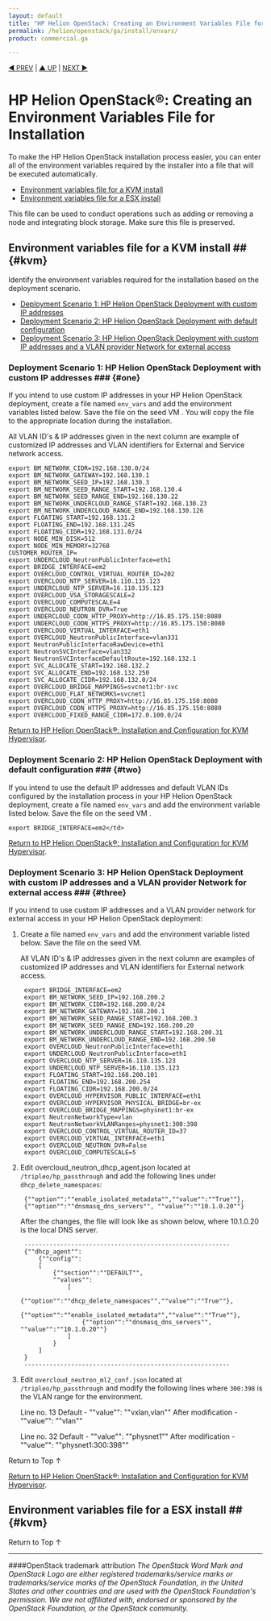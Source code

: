 ```yaml
---
layout: default
title: "HP Helion OpenStack: Creating an Environment Variables File for Installation"
permalink: /helion/openstack/ga/install/envars/
product: commercial.ga

---
```

<!--UNDER REVISION-->


<script>

function PageRefresh {
onLoad="window.refresh"
}

PageRefresh();

</script>


<p style="font-size: small;"> <a href="/helion/openstack/install-beta/prereqs/">&#9664; PREV</a> | <a href="/helion/openstack/install-beta-overview/">&#9650; UP</a> | <a href="/helion/openstack/install-beta/vsa/">NEXT &#9654;</a> </p>

# HP Helion OpenStack&reg;:  Creating an Environment Variables File for Installation #

To make the HP Helion OpenStack installation process easier, you can enter all of the environment variables required by the installer into a file that will be executed automatically.

- [Environment variables file for a KVM install](#kvm)
- [Environment variables file for a ESX install](#kvm)

This file can be used to conduct operations such as adding or removing a node and integrating block storage. Make sure this file is preserved.

## Environment variables file for a KVM install ## {#kvm}

Identify the environment variables required for the installation based on the deployment scenario.

- [Deployment Scenario 1: HP Helion OpenStack Deployment with custom IP addresses](#one)
- [Deployment Scenario 2: HP Helion OpenStack Deployment with default configuration](#two)
- [Deployment Scenario 3: HP Helion OpenStack Deployment with custom IP addresses and a VLAN provider Network for external access](#three)


### Deployment Scenario 1: HP Helion OpenStack Deployment with custom IP addresses ### {#one}

If you intend to use custom IP addresses in your HP Helion OpenStack deployment, create a file named `env_vars` and add the environment variables listed below. Save the file on the seed VM . You will copy the file to the appropriate location during the installation.

All VLAN ID's & IP addresses given in the next column are example of customized IP addresses and VLAN identifiers for External and Service network access.

	export BM_NETWORK_CIDR=192.168.130.0/24
	export BM_NETWORK_GATEWAY=192.168.130.1
	export BM_NETWORK_SEED_IP=192.168.130.3
	export BM_NETWORK_SEED_RANGE_START=192.168.130.4
	export BM_NETWORK_SEED_RANGE_END=192.168.130.22
	export BM_NETWORK_UNDERCLOUD_RANGE_START=192.168.130.23
	export BM_NETWORK_UNDERCLOUD_RANGE_END=192.168.130.126
	export FLOATING_START=192.168.131.2
	export FLOATING_END=192.168.131.245
	export FLOATING_CIDR=192.168.131.0/24
	export NODE_MIN_DISK=512
	export NODE_MIN_MEMORY=32768
	CUSTOMER_ROUTER_IP=
	export UNDERCLOUD_NeutronPublicInterface=eth1
	export BRIDGE_INTERFACE=em2
	export OVERCLOUD_CONTROL_VIRTUAL_ROUTER_ID=202
	export OVERCLOUD_NTP_SERVER=16.110.135.123
	export UNDERCLOUD_NTP_SERVER=16.110.135.123
	export OVERCLOUD_VSA_STORAGESCALE=2
	export OVERCLOUD_COMPUTESCALE=4
	export OVERCLOUD_NEUTRON_DVR=True
	export UNDERCLOUD_CODN_HTTP_PROXY=http://16.85.175.150:8080
	export UNDERCLOUD_CODN_HTTPS_PROXY=http://16.85.175.150:8080
	export OVERCLOUD_VIRTUAL_INTERFACE=eth1
	export OVERCLOUD_NeutronPublicInterface=vlan331
	export NeutronPublicInterfaceRawDevice=eth1
	export NeutronSVCInterface=vlan332
	export NeutronSVCInterfaceDefaultRoute=192.168.132.1
	export SVC_ALLOCATE_START=192.168.132.2
	export SVC_ALLOCATE_END=192.168.132.250
	export SVC_ALLOCATE_CIDR=192.168.132.0/24
	export OVERCLOUD_BRIDGE_MAPPINGS=svcnet1:br-svc
	export OVERCLOUD_FLAT_NETWORKS=svcnet1
	export OVERCLOUD_CODN_HTTP_PROXY=http://16.85.175.150:8080
	export OVERCLOUD_CODN_HTTPS_PROXY=http://16.85.175.150:8080
	export OVERCLOUD_FIXED_RANGE_CIDR=172.0.100.0/24

[Return to HP Helion OpenStack&reg;: Installation and Configuration for KVM Hypervisor](/helion/openstack/ga/install/kvm/).

### Deployment Scenario 2: HP Helion OpenStack Deployment with default configuration ### {#two}

If you intend to use the default IP addresses and default VLAN IDs configured by the installation process in your HP Helion OpenStack deployment, create a file named `env_vars` and add the environment variable listed below. Save the file on the seed VM .

	export BRIDGE_INTERFACE=em2</td>

[Return to HP Helion OpenStack&reg;: Installation and Configuration for KVM Hypervisor](/helion/openstack/ga/install/kvm/).

### Deployment Scenario 3: HP Helion OpenStack Deployment with custom IP addresses and a VLAN provider Network for external access ### {#three}

If you intend to use custom IP addresses and a VLAN provider network for external access in your HP Helion OpenStack deployment:

1. Create a file named `env_vars` and add the environment variable listed below. Save the file on the seed VM. 

	All VLAN ID's & IP addresses given in the next column are examples of customized IP addresses and VLAN identifiers for External network access.

		export BRIDGE_INTERFACE=em2
		export BM_NETWORK_SEED_IP=192.168.200.2
		export BM_NETWORK_CIDR=192.168.200.0/24
		export BM_NETWORK_GATEWAY=192.168.200.1
		export BM_NETWORK_SEED_RANGE_START=192.168.200.3
		export BM_NETWORK_SEED_RANGE_END=192.168.200.20
		export BM_NETWORK_UNDERCLOUD_RANGE_START=192.168.200.31
		export BM_NETWORK_UNDERCLOUD_RANGE_END=192.168.200.50
		export OVERCLOUD_NeutronPublicInterface=eth1
		export UNDERCLOUD_NeutronPublicInterface=eth1
		export OVERCLOUD_NTP_SERVER=16.110.135.123
		export UNDERCLOUD_NTP_SERVER=16.110.135.123
		export FLOATING_START=192.168.200.101
		export FLOATING_END=192.168.200.254
		export FLOATING_CIDR=192.168.200.0/24
		export OVERCLOUD_HYPERVISOR_PUBLIC_INTERFACE=eth1
		export OVERCLOUD_HYPERVISOR_PHYSICAL_BRIDGE=br-ex
		export OVERCLOUD_BRIDGE_MAPPINGS=physnet1:br-ex
		export NeutronNetworkType=vlan
		export NeutronNetworkVLANRanges=physnet1:300:398
		export OVERCLOUD_CONTROL_VIRTUAL_ROUTER_ID=37
		export OVERCLOUD_VIRTUAL_INTERFACE=eth1
		export OVERCLOUD_NEUTRON_DVR=False
		export OVERCLOUD_COMPUTESCALE=5

2. Edit overcloud_neutron_dhcp_agent.json located at 
`/tripleo/hp_passthrough` and add the following lines under `dhcp_delete_namespaces`:

		{""option"":""enable_isolated_metadata"",""value"":""True""},
		{""option"":""dnsmasq_dns_servers"", ""value"":""10.1.0.20""}

	After the changes, the file will look like as shown below, where 10.1.0.20 is the local DNS server.

		---------------------------------------------------------
		{""dhcp_agent"":
			{""config"":
			[
				{""section"":""DEFAULT"",
				""values"":
					[
						{""option"":""dhcp_delete_namespaces"",""value"":""True""},
						{""option"":""enable_isolated_metadata"",""value"":""True""},
						{""option"":""dnsmasq_dns_servers"", ""value"":""10.1.0.20""}
					]
				}
			]
		}
		---------------------------------------------------------

3. Edit `overcloud_neutron_ml2_conf.json` located at `/tripleo/hp_passthrough` and modify the following lines where `300:398` is the VLAN range for the environment.

	Line no. 13
	Default - ""value"": ""vxlan,vlan""
	After modification - ""value"": ""vlan""

	Line no. 32
	Default - ""value"": ""physnet1""
	After modification - ""value"": ""physnet1:300:398""


<a href="#top" style="padding:14px 0px 14px 0px; text-decoration: none;"> Return to Top &#8593; </a>

[Return to HP Helion OpenStack&reg;: Installation and Configuration for KVM Hypervisor](/helion/openstack/ga/install/kvm/).

## Environment variables file for a ESX install ## {#kvm}


	


<a href="#top" style="padding:14px 0px 14px 0px; text-decoration: none;"> Return to Top &#8593; </a>
 

----
####OpenStack trademark attribution
*The OpenStack Word Mark and OpenStack Logo are either registered trademarks/service marks or trademarks/service marks of the OpenStack Foundation, in the United States and other countries and are used with the OpenStack Foundation's permission. We are not affiliated with, endorsed or sponsored by the OpenStack Foundation, or the OpenStack community.*
